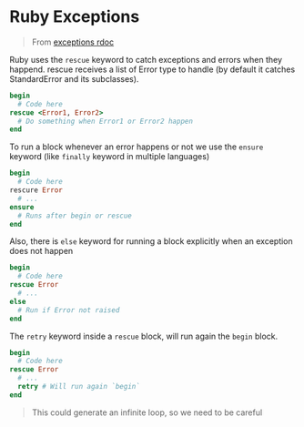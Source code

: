 # Ruby Exceptions

> From [exceptions rdoc](https://ruby-doc.org/3.2.2/syntax/exceptions_rdoc.html)

Ruby uses the `rescue` keyword to catch exceptions and errors when they happend. rescue receives a list of Error type to handle (by default it catches StandardError and its subclasses).

```ruby
begin
  # Code here
rescue <Error1, Error2>
  # Do something when Error1 or Error2 happen
end
```

To run a block whenever an error happens or not we use the `ensure` keyword (like `finally` keyword in multiple languages)

```ruby
begin
  # Code here
rescure Error
  # ...
ensure
  # Runs after begin or rescue
end
```

Also, there is `else` keyword for running a block explicitly when an exception does not happen

```ruby
begin
  # Code here
rescue Error
  # ...
else
  # Run if Error not raised
end
```

The `retry` keyword inside a `rescue` block, will run again the `begin` block.
```ruby
begin
  # Code here
rescue Error
  # ...
  retry # Will run again `begin`
end
```

> This could generate an infinite loop, so we need to be careful
